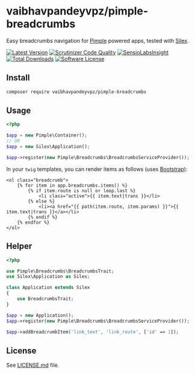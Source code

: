 # vaibhavpandeyvpz/pimple-breadcrumbs
Easy breadcrumbs navigation for [Pimple](https://github.com/silexphp/Pimple) powered apps, tested with [Silex](https://github.com/silexphp/Silex).

[![Latest Version](https://img.shields.io/github/release/vaibhavpandeyvpz/pimple-breadcrumbs.svg?style=flat-square)](https://github.com/vaibhavpandeyvpz/pimple-breadcrumbs/releases) [![Scrutinizer Code Quality](https://scrutinizer-ci.com/g/vaibhavpandeyvpz/pimple-breadcrumbs/badges/quality-score.png?b=master)](https://scrutinizer-ci.com/g/vaibhavpandeyvpz/pimple-breadcrumbs/?branch=master) [![SensioLabsInsight](https://insight.sensiolabs.com/projects/82190a15-8f86-4ec4-8ec5-a606c4e399a7/mini.png)](https://insight.sensiolabs.com/projects/82190a15-8f86-4ec4-8ec5-a606c4e399a7) [![Total Downloads](https://img.shields.io/packagist/dt/vaibhavpandeyvpz/pimple-breadcrumbs.svg?style=flat-square)](https://packagist.org/packages/vaibhavpandeyvpz/pimple-breadcrumbs) [![Software License](https://img.shields.io/badge/license-MIT-brightgreen.svg?style=flat-square)](LICENSE.md) 

Install
-------
```bash
composer require vaibhavpandeyvpz/pimple-breadcrumbs
```

Usage
-----
```php
<?php

$app = new Pimple\Container();
// OR
$app = new Silex\Application();

$app->register(new Pimple\Breadcrumbs\BreadcrumbsServiceProvider());
```

In your ```twig``` templates, you can render items as follows (uses [Bootstrap](http://getbootstrap.com/)):

```twig
<ol class="breadcrumb">
    {% for item in app.breadcrumbs.items() %}
        {% if item.route is null or loop.last %}
            <li class="active">{{ item.text|trans }}</li>
        {% else %}
            <li><a href="{{ path(item.route, item.params) }}">{{ item.text|trans }}</a></li>
        {% endif %}
    {% endfor %}
</ol>
```

Helper
-----
```php
<?php

use Pimple\Breadcrumbs\BreadcrumbsTrait;
use Silex\Application as Silex;

class Application extends Silex
{
    use BreadcrumbsTrait;
}

$app = new Application();
$app->register(new Pimple\Breadcrumbs\BreadcrumbsServiceProvider());

$app->addBreadcrumbItem('link_text', 'link_route', ['id' => 1]);
```

License
------
See [LICENSE.md](https://github.com/vaibhavpandeyvpz/pimple-breadcrumbs/blob/master/LICENSE.md) file.
